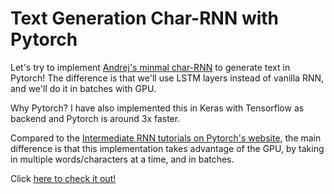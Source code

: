 # Text Generation Char-RNN with Pytorch
Let's try to implement [Andrej's minmal char-RNN](https://gist.github.com/karpathy/d4dee566867f8291f086) to generate text in Pytorch! The difference is that we'll use LSTM layers instead of vanilla RNN, and we'll do it in batches with GPU.

Why Pytorch? I have also implemented this in Keras with Tensorflow as backend and Pytorch is around 3x faster.

Compared to the [Intermediate RNN tutorials on Pytorch's website](http://pytorch.org/tutorials/), the main difference is that this implementation takes advantage of the GPU, by taking in multiple words/characters at a time, and in batches.

Click [here to check it out!](https://github.com/petetanru/char-rnn_pytorch/blob/master/char-rnn-example.ipynb)